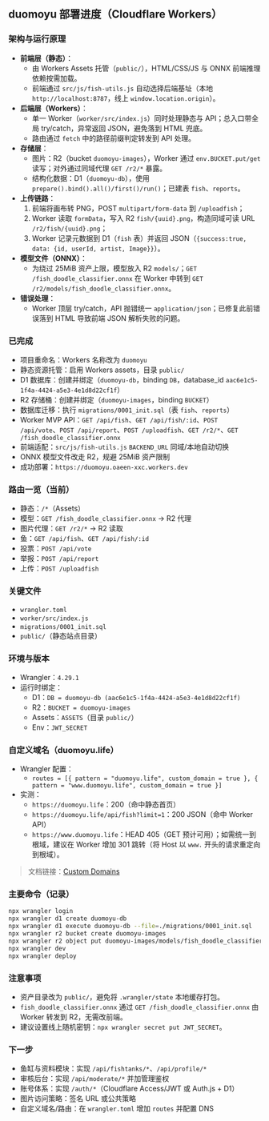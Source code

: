 ## duomoyu 部署进度（Cloudflare Workers）

### 架构与运行原理
- **前端层（静态）**：
  - 由 Workers Assets 托管（`public/`），HTML/CSS/JS 与 ONNX 前端推理依赖按需加载。
  - 前端通过 `src/js/fish-utils.js` 自动选择后端基址（本地 `http://localhost:8787`，线上 `window.location.origin`）。
- **后端层（Workers）**：
  - 单一 Worker（`worker/src/index.js`）同时处理静态与 API；总入口带全局 try/catch，异常返回 JSON，避免落到 HTML 兜底。
  - 路由通过 `fetch` 中的路径前缀判定转发到 API 处理。
- **存储层**：
  - 图片：R2（bucket `duomoyu-images`），Worker 通过 `env.BUCKET.put/get` 读写；对外通过同域代理 `GET /r2/*` 暴露。
  - 结构化数据：D1（`duomoyu-db`），使用 `prepare().bind().all()/first()/run()`；已建表 `fish`、`reports`。
- **上传链路**：
  1) 前端将画布转 PNG，POST `multipart/form-data` 到 `/uploadfish`；
  2) Worker 读取 `formData`，写入 R2 `fish/{uuid}.png`，构造同域可读 URL `/r2/fish/{uuid}.png`；
  3) Worker 记录元数据到 D1（`fish` 表）并返回 JSON（`{success:true, data: {id, userId, artist, Image}}`）。
- **模型文件（ONNX）**：
  - 为绕过 25MiB 资产上限，模型放入 R2 `models/`；`GET /fish_doodle_classifier.onnx` 在 Worker 中转到 `GET /r2/models/fish_doodle_classifier.onnx`。
- **错误处理**：
  - Worker 顶层 try/catch，API 抛错统一 `application/json`；已修复此前错误落到 HTML 导致前端 JSON 解析失败的问题。

### 已完成
- 项目重命名：Workers 名称改为 `duomoyu`
- 静态资源托管：启用 Workers assets，目录 `public/`
- D1 数据库：创建并绑定（`duomoyu-db`，binding `DB`，database_id `aac6e1c5-1f4a-4424-a5e3-4e1d8d22cf1f`）
- R2 存储桶：创建并绑定（`duomoyu-images`，binding `BUCKET`）
- 数据库迁移：执行 `migrations/0001_init.sql`（表 `fish`、`reports`）
- Worker MVP API：`GET /api/fish`、`GET /api/fish/:id`、`POST /api/vote`、`POST /api/report`、`POST /uploadfish`、`GET /r2/*`、`GET /fish_doodle_classifier.onnx`
- 前端适配：`src/js/fish-utils.js` `BACKEND_URL` 同域/本地自动切换
- ONNX 模型文件改走 R2，规避 25MiB 资产限制
- 成功部署：`https://duomoyu.oaeen-xxc.workers.dev`

### 路由一览（当前）
- 静态：`/*`（Assets）
- 模型：`GET /fish_doodle_classifier.onnx` → R2 代理
- 图片代理：`GET /r2/*` → R2 读取
- 鱼：`GET /api/fish`、`GET /api/fish/:id`
- 投票：`POST /api/vote`
- 举报：`POST /api/report`
- 上传：`POST /uploadfish`

### 关键文件
- `wrangler.toml`
- `worker/src/index.js`
- `migrations/0001_init.sql`
- `public/`（静态站点目录）

### 环境与版本
- Wrangler：`4.29.1`
- 运行时绑定：
  - D1：`DB = duomoyu-db (aac6e1c5-1f4a-4424-a5e3-4e1d8d22cf1f)`
  - R2：`BUCKET = duomoyu-images`
  - Assets：`ASSETS`（目录 `public/`）
  - Env：`JWT_SECRET`

### 自定义域名（duomoyu.life）
- Wrangler 配置：
  - `routes = [{ pattern = "duomoyu.life", custom_domain = true }, { pattern = "www.duomoyu.life", custom_domain = true }]`
- 实测：
  - `https://duomoyu.life`：200（命中静态首页）
  - `https://duomoyu.life/api/fish?limit=1`：200 JSON（命中 Worker API）
  - `https://www.duomoyu.life`：HEAD 405（GET 预计可用）；如需统一到根域，建议在 Worker 增加 301 跳转（将 Host 以 `www.` 开头的请求重定向到根域）。

> 文档链接：[Custom Domains](https://developers.cloudflare.com/workers/configuration/routing/custom-domains/)

### 主要命令（记录）
```bash
npx wrangler login
npx wrangler d1 create duomoyu-db
npx wrangler d1 execute duomoyu-db --file=./migrations/0001_init.sql
npx wrangler r2 bucket create duomoyu-images
npx wrangler r2 object put duomoyu-images/models/fish_doodle_classifier.onnx --file=./fish_doodle_classifier.onnx --remote
npx wrangler dev
npx wrangler deploy
```

### 注意事项
- 资产目录改为 `public/`，避免将 `.wrangler/state` 本地缓存打包。
- `fish_doodle_classifier.onnx` 通过 `GET /fish_doodle_classifier.onnx` 由 Worker 转发到 R2，无需改前端。
- 建议设置线上随机密钥：`npx wrangler secret put JWT_SECRET`。

### 下一步
- 鱼缸与资料模块：实现 `/api/fishtanks/*`、`/api/profile/*`
- 审核后台：实现 `/api/moderate/*` 并加管理鉴权
- 账号体系：实现 `/auth/*`（Cloudflare Access/JWT 或 Auth.js + D1）
- 图片访问策略：签名 URL 或公共策略
- 自定义域名/路由：在 `wrangler.toml` 增加 `routes` 并配置 DNS


